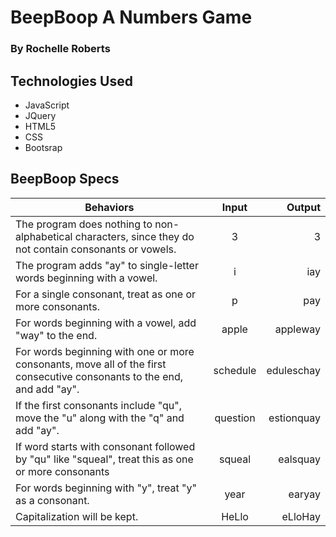 # BeepBoop A Numbers Game
### By Rochelle Roberts


## Technologies Used
* JavaScript
* JQuery
* HTML5
* CSS
* Bootsrap

## BeepBoop Specs

| Behaviors       | Input           | Output      |
| ------------- |:-----------------:| -----------:|
| The program does nothing to non-alphabetical characters, since they do not contain consonants or vowels.     | 3     | 3     |
| The program adds "ay" to single-letter words beginning with a vowel.     | i    | iay   |
| For a single consonant, treat as one or more consonants.     | p    | pay      |
| For words beginning with a vowel, add "way" to the end.     | apple    | appleway      |
| For words beginning with one or more consonants, move all of the first consecutive consonants to the end, and add "ay".      | schedule    | eduleschay      |
| If the first consonants include "qu", move the "u" along with the "q" and add "ay".     | question    | estionquay       |
| If word starts with consonant followed by "qu"  like "squeal", treat this as  one or more consonants     | squeal    | ealsquay       |
| For words beginning with "y", treat "y" as a consonant.     | year    | earyay      |
| Capitalization will be kept.    | HeLlo    | eLloHay      |

